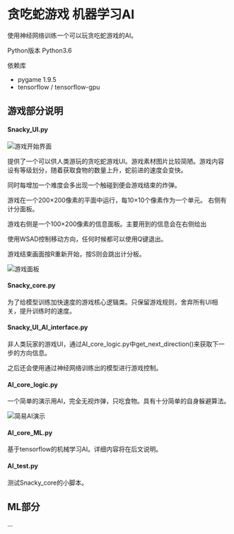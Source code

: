 # 贪吃蛇游戏 机器学习AI
使用神经网络训练一个可以玩贪吃蛇游戏的AI。

Python版本 Python3.6

依赖库

- pygame 1.9.5
- tensorflow / tensorflow-gpu

## 游戏部分说明

#### Snacky_UI.py

![游戏开始界面](https://github.com/cstrikest/ML_Snakey/blob/master/images/gamestart_image.png?raw=true)

提供了一个可以供人类游玩的贪吃蛇游戏UI。游戏素材图片比较简陋。游戏内容设有等级划分，随着获取食物的数量上升，蛇前进的速度会变快。

同时每增加一个难度会多出现一个触碰到便会游戏结束的炸弹。

游戏在一个200×200像素的平面中运行，每10×10个像素作为一个单元。 右侧有计分面板。

游戏右侧是一个100×200像素的信息面板。主要用到的信息会在右侧给出

使用WSAD控制移动方向，任何时候都可以使用Q键退出。

游戏结束画面按R重新开始，按S则会跳出计分板。

![游戏面板](https://github.com/cstrikest/ML_Snakey/blob/master/images/game_image.png?raw=true)

#### Snacky_core.py

为了给模型训练加快速度的游戏核心逻辑类。只保留游戏规则，舍弃所有UI相关，提升训练时的速度。

#### Snacky_UI_AI_interface.py

非人类玩家的游戏UI，通过AI_core_logic.py中get_next_direction()来获取下一步的方向信息。

之后还会使用通过神经网络训练出的模型进行游戏控制。

#### AI_core_logic.py

一个简单的演示用AI，完全无视炸弹，只吃食物。具有十分简单的自身躲避算法。

![简易AI演示](https://github.com/cstrikest/ML_Snakey/blob/master/images/2.gif?raw=true)

#### AI_core_ML.py

基于tensorflow的机械学习AI。详细内容将在后文说明。

#### AI_test.py

测试Snacky_core的小脚本。

## ML部分

...